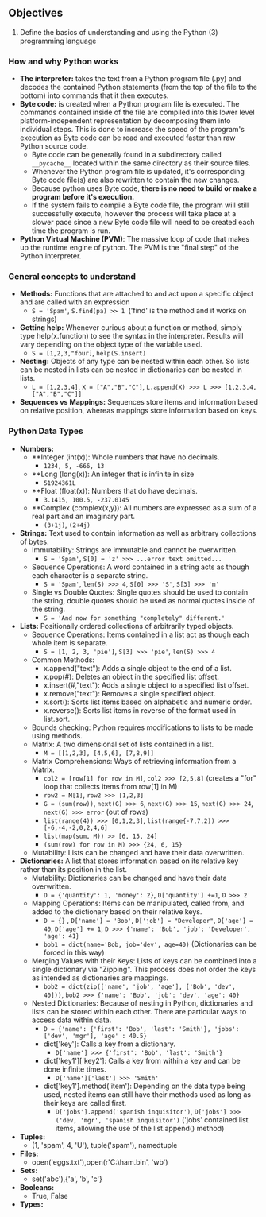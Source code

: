 ## Objectives
1. Define the basics of understanding and using the Python (3) programming language

### How and why Python works
-  **The interpreter:**  takes the text from a Python program file (.py) and decodes the contained Python statements (from the top of the file to the bottom) into commands that it then executes. 
-  **Byte code:** is created when a Python program file is executed. The commands contained inside of the file are compiled into this lower level platform-independent representation by decomposing them into individual steps. This is done to increase the speed of the program's execution as Byte code can be read and executed faster than raw Python source code.
    - Byte code can be generally found in a subdirectory called ``__pycache__`` located within the same directory as their source files. 
    - Whenever the Python program file is updated, it's corresponding Byte code file(s) are also rewritten to contain the new changes.
    - Because python uses Byte code, **there is no need to build or make a program before it's execution.**
    - If the system fails to compile a Byte code file, the program will still successfully execute, however the process will take place at a slower pace since a new Byte code file will need to be created each time the program is run. 
-  **Python Virtual Machine (PVM)**: The massive loop of code that makes up the runtime engine of python. The PVM is the "final step" of the Python interpreter.

### General concepts to understand
-  **Methods:** Functions that are attached to and act upon a specific object and are called with an expression
    - `S = 'Spam'`, `S.find(pa) >> 1 `('find' is the method and it works on strings)
-  **Getting help:** Whenever curious about a function or method, simply type help(x.function) to see the syntax in the interpreter. Results will vary depending on the object type of the variable used.
    - `S = [1,2,3,"four]`, `help(S.insert)`
-  **Nesting:** Objects of any type can be nested within each other. So lists can be nested in lists can be nested in dictionaries can be nested in lists. 
    - `L = [1,2,3,4]`, `X = ["A","B","C"]`, `L.append(X) >>> L >>> [1,2,3,4,["A","B","C"]]`
-  **Sequences vs Mappings:** Sequences store items and information based on relative position, whereas mappings store information based on keys.

### Python Data Types
-  **Numbers:**
    - **Integer (int(x)): Whole numbers that have no decimals.
        - `1234, 5, -666, 13`
    - **Long (long(x)): An integer that is infinite in size
        - `51924361L`
    - **Float (float(x)): Numbers that do have decimals.
        - `3.1415, 100.5, -237.0145`
    - **Complex (complex(x,y)): All numbers are expressed as a sum of a real part and an imaginary part.
        - `(3+1j)`, `(2+4j)`
-  **Strings:** Text used to contain information as well as arbitrary collections of bytes.
    - Immutability: Strings are immutable and cannot be overwritten. 
        - `S = 'Spam'`, `S[0] = 'z' >>> ...error text omitted...`
    - Sequence Operations: A word contained in a string acts as though each character is a separate string.
        - `S = 'Spam'`, `len(S) >>> 4`, `S[0] >>> 'S'`, `S[3] >>> 'm'`
    - Single vs Double Quotes: Single quotes should be used to contain the string, double quotes should be used as normal quotes inside of the string.
        - `S = 'And now for something "completely" different.'`
-  **Lists:** Positionally ordered collections of arbitrarily typed objects.
    - Sequence Operations: Items contained in a list act as though each whole item is separate. 
        - `S = [1, 2, 3, 'pie']`, `S[3] >>> 'pie'`, `len(S) >>> 4`
    - Common Methods:
        - x.append("text"): Adds a single object to the end of a list.
        - x.pop(#): Deletes an object in the specified list offset. 
        - x.insert(#,"text"): Adds a single object to a specified list offset.
        - x.remove("text"): Removes a single specified object.
        - x.sort(): Sorts list items based on alphabetic and numeric order.
        - x.reverse(): Sorts list items in reverse of the format used in list.sort.
    - Bounds checking: Python requires modifications to lists to be made using methods. 
    - Matrix: A two dimensional set of lists contained in a list.
        - `M = [[1,2,3], [4,5,6], [7,8,9]]`
    - Matrix Comprehensions: Ways of retrieving information from a Matrix.
        - `col2 = [row[1] for row in M]`, `col2 >>> [2,5,8]` (creates a "for" loop that collects items from row[1] in M)
        - `row2 = M[1]`, `row2 >>> [1,2,3]`
        - `G = (sum(row))`, `next(G) >>> 6`, `next(G) >>> 15`, `next(G) >>> 24`, `next(G) >>> error` (out of rows)
        - `list(range(4)) >>> [0,1,2,3]`, `list(range{-7,7,2)) >>> [-6,-4,-2,0,2,4,6]`
        - `list(map(sum, M)) >> [6, 15, 24]`
        - `(sum(row) for row in M) >>> {24, 6, 15}`
    - Mutability: Lists can be changed and have their data overwritten.
-  **Dictionaries:** A list that stores information based on its relative key rather than its position in the list.
    - Mutability: Dictionaries can be changed and have their data overwritten.
        - `D = {'quantity': 1, 'money': 2}`, `D['quantity'] +=1`, `D >>> 2`
    - Mapping Operations: Items can be manipulated, called from, and added to the dictionary based on their relative keys.
        - `D = {}` , `D['name'] = 'Bob'`, `D['job'] = "Developer"`, `D['age'] = 40`, `D['age'] += 1`, `D >>> {'name': 'Bob', 'job': 'Developer', 'age': 41}`
        - `bob1 = dict(name='Bob, job='dev', age=40)` (Dictionaries can be forced in this way)
    - Merging Values with their Keys: Lists of keys can be combined into a single dictionary via "Zipping". This process does not order the keys as intended as dictionaries are mappings.
        - `bob2 = dict(zip(['name', 'job', 'age'], ['Bob', 'dev', 40]))`, `bob2 >>> {'name': 'Bob', 'job': 'dev', 'age': 40}`
    - Nested Dictionaries: Because of nesting in Python, dictionaries and lists can be stored within each other. There are particular ways to access data within data.
        - `D = {'name': {'first': 'Bob', 'last': 'Smith'}, 'jobs': ['dev', 'mgr'], 'age' : 40.5}`
        - dict['key']: Calls a key from a dictionary.
            - `D['name'] >>> {'first': 'Bob', 'last': 'Smith'}`
        - dict['key1']['key2']: Calls a key from within a key and can be done infinite times.
            - `D['name']['last'] >>> 'Smith'`
        - dict['key1'].method('item'): Depending on the data type being used, nested items can still have their methods used as long as their keys are called first.
            - `D['jobs'].append('spanish inquisitor')`, `D['jobs'] >>> ('dev, 'mgr', 'spanish inquisitor')` ('jobs' contained list items, allowing the use of the list.append() method)
-  **Tuples:**
    - (1, 'spam', 4, 'U'), tuple('spam'), namedtuple
-  **Files:**
    - open('eggs.txt'),open(r'C:\ham.bin', 'wb')
-  **Sets:**
    - set('abc'),{'a', 'b', 'c'}
-  **Booleans:**
    - True, False
-  **Types:**

